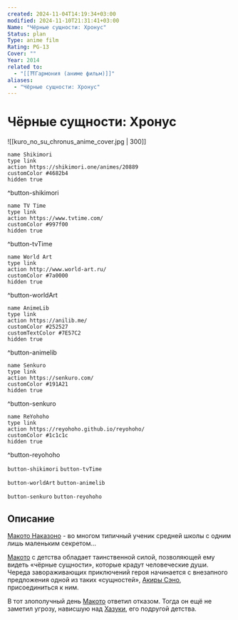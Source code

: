 ```yaml
---
created: 2024-11-04T14:19:34+03:00
modified: 2024-11-10T21:31:41+03:00
Name: "Чёрные сущности: Хронус"
Status: plan
Type: anime film
Rating: PG-13
Cover: ""
Year: 2014
related to:
  - "[[⛩️Гармония (аниме фильм)]]"
aliases:
  - "Чёрные сущности: Хронус"
---
```


# Чёрные сущности: Хронус

![[kuro_no_su_chronus_anime_cover.jpg | 300]]

```button
name Shikimori
type link
action https://shikimori.one/animes/20889
customColor #4682b4
hidden true
```
^button-shikimori

```button
name TV Time
type link
action https://www.tvtime.com/
customColor #997f00
hidden true
```
^button-tvTime

```button
name World Art
type link
action http://www.world-art.ru/
customColor #7a0000
hidden true
```
^button-worldArt

```button
name AnimeLib
type link
action https://anilib.me/
customColor #252527
customTextColor #7E57C2
hidden true
```
^button-animelib

```button
name Senkuro
type link
action https://senkuro.com/
customColor #191A21
hidden true
```
^button-senkuro

```button
name ReYohoho
type link
action https://reyohoho.github.io/reyohoho/
customColor #1c1c1c
hidden true
```
^button-reyohoho

`button-shikimori` `button-tvTime`

`button-worldArt` `button-animelib`

`button-senkuro` `button-reyohoho`

## Описание

[Макото Наказоно](https://shikimori.one/characters/107115-makoto-nakazono) - во многом типичный ученик средней школы с одним лишь маленьким секретом...

[Макото](https://shikimori.one/characters/107115-makoto-nakazono) с детства обладает таинственной силой, позволяющей ему видеть «чёрные сущности», которые крадут человеческие души. Череда завораживающих приключений героя начинается с внезапного предложения одной из таких «сущностей», [Акиры Сэно](https://shikimori.one/characters/117133-akira-seno), присоединиться к ним.

В тот злополучный день [Макото](https://shikimori.one/characters/107115-makoto-nakazono) ответил отказом. Тогда он ещё не заметил угрозу, нависшую над [Хазуки](https://shikimori.one/characters/117135-hazuki-horiuchi), его подругой детства.
